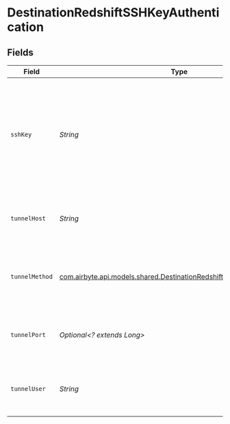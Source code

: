 # DestinationRedshiftSSHKeyAuthentication


## Fields

| Field                                                                                                                                 | Type                                                                                                                                  | Required                                                                                                                              | Description                                                                                                                           | Example                                                                                                                               |
| ------------------------------------------------------------------------------------------------------------------------------------- | ------------------------------------------------------------------------------------------------------------------------------------- | ------------------------------------------------------------------------------------------------------------------------------------- | ------------------------------------------------------------------------------------------------------------------------------------- | ------------------------------------------------------------------------------------------------------------------------------------- |
| `sshKey`                                                                                                                              | *String*                                                                                                                              | :heavy_check_mark:                                                                                                                    | OS-level user account ssh key credentials in RSA PEM format ( created with ssh-keygen -t rsa -m PEM -f myuser_rsa )                   |                                                                                                                                       |
| `tunnelHost`                                                                                                                          | *String*                                                                                                                              | :heavy_check_mark:                                                                                                                    | Hostname of the jump server host that allows inbound ssh tunnel.                                                                      |                                                                                                                                       |
| `tunnelMethod`                                                                                                                        | [com.airbyte.api.models.shared.DestinationRedshiftSchemasTunnelMethod](../../models/shared/DestinationRedshiftSchemasTunnelMethod.md) | :heavy_check_mark:                                                                                                                    | Connect through a jump server tunnel host using username and ssh key                                                                  |                                                                                                                                       |
| `tunnelPort`                                                                                                                          | *Optional<? extends Long>*                                                                                                            | :heavy_minus_sign:                                                                                                                    | Port on the proxy/jump server that accepts inbound ssh connections.                                                                   | 22                                                                                                                                    |
| `tunnelUser`                                                                                                                          | *String*                                                                                                                              | :heavy_check_mark:                                                                                                                    | OS-level username for logging into the jump server host.                                                                              |                                                                                                                                       |